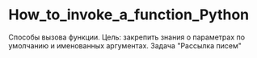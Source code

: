 # How_to_invoke_a_function_Python
Способы вызова функции. Цель: закрепить знания о параметрах по умолчанию и именованных аргументах. Задача "Рассылка писем"

